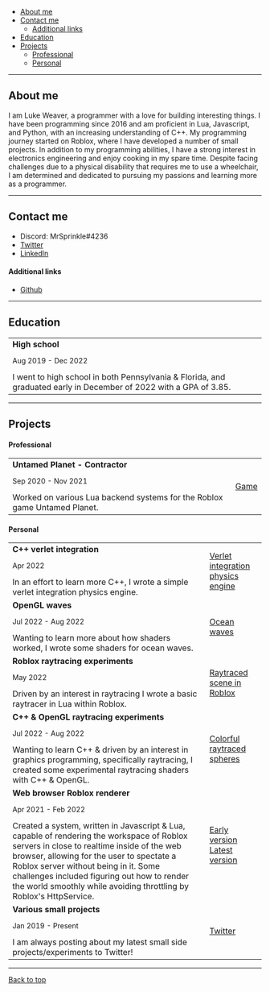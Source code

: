 - [About me](#about-me)
- [Contact me](#contact-me)
  - [Additional links](#additional-links)
- [Education](#education)
- [Projects](#projects)
  - [Professional](#professional)
  - [Personal](#personal)

---

## About me

I am Luke Weaver, a programmer with a love for building interesting things. I have been programming since 2016 and am proficient in Lua, Javascript, and Python, with an increasing understanding of C++. My programming journey started on Roblox, where I have developed a number of small projects. In addition to my programming abilities, I have a strong interest in electronics engineering and enjoy cooking in my spare time. Despite facing challenges due to a physical disability that requires me to use a wheelchair, I am determined and dedicated to pursuing my passions and learning more as a programmer.

---

## Contact me

- Discord: MrSprinkle#4236
- [Twitter](https://twitter.com/mrsprinkletoes)
- [LinkedIn](https://www.linkedin.com/in/luke-weaver-363077191/)

#### Additional links

- [Github](https://github.com/MrSprinkleToes)

---

## Education

<table>
	<tr>
		<td>
			<b>High school</b>
			<p style="font-size: 14px">Aug 2019 - Dec 2022</p>
			I went to high school in both Pennsylvania & Florida, and graduated early in December of 2022 with a GPA of 3.85.
		</td>
	</tr>
</table>

---

## Projects

#### Professional

<table>
	<tr>
		<td>
			<b>Untamed Planet - Contractor</b><br />
			<p style="font-size: 14px">Sep 2020 - Nov 2021</p>
			Worked on various Lua backend systems for the Roblox game Untamed Planet.
		</td>
		<td>
			<a href="https://www.roblox.com/games/5716123942/Untamed-Animals">Game</a>
		</td>
	</tr>
</table>

#### Personal

<table>
	<tr>
		<td>
			<b>C++ verlet integration</b><br />
			<p style="font-size: 14px">Apr 2022</p>
			In an effort to learn more C++, I wrote a simple verlet integration physics engine.
		</td>
		<td>
			<a href="https://twitter.com/mrsprinkletoes/status/1515964509390876674">Verlet integration physics engine</a>
		</td>
	</tr>
	<tr>
		<td>
			<b>OpenGL waves</b><br />
			<p style="font-size: 14px">Jul 2022 - Aug 2022</p>
			Wanting to learn more about how shaders worked, I wrote some shaders for ocean waves.
		</td>
		<td>
			<a href="https://twitter.com/mrsprinkletoes/status/1501439103774117892">Ocean waves</a>
		</td>
	</tr>
	<tr>
		<td>
			<b>Roblox raytracing experiments</b><br />
			<p style="font-size: 14px">May 2022</p>
			Driven by an interest in raytracing I wrote a basic raytracer in Lua within Roblox.
		</td>
		<td>
			<a href="https://twitter.com/MrSprinkleToes/status/1523091998646804480">Raytraced scene in Roblox</a>
		</td>
	</tr>
	<tr>
		<td>
			<b>C++ & OpenGL raytracing experiments</b><br />
			<p style="font-size: 14px">Jul 2022 - Aug 2022</p>
			Wanting to learn C++ & driven by an interest in graphics programming, specifically raytracing, I created some experimental raytracing shaders with C++ & OpenGL.
		</td>
		<td>
			<a href="https://twitter.com/MrSprinkleToes/status/1561322112245276673">Colorful raytraced spheres</a>
		</td>
	</tr>
	<tr>
		<td>
			<b>Web browser Roblox renderer</b><br />
			<p style="font-size: 14px">Apr 2021 - Feb 2022</p>
			Created a system, written in Javascript & Lua, capable of rendering the workspace of Roblox servers in close to realtime inside of the web browser, allowing for the user to spectate a Roblox server without being in it. Some challenges included figuring out how to render the world smoothly while avoiding throttling by Roblox's HttpService.
		</td>
		<td>
			<a href="https://twitter.com/MrSprinkleToes/status/1380687784944488448">Early version</a>
			<a href="https://twitter.com/MrSprinkleToes/status/1490483542312243200">Latest version</a>
		</td>
	</tr>
	<tr>
		<td>
			<b>Various small projects</b><br />
			<p style="font-size: 14px">Jan 2019 - Present</p>
			I am always posting about my latest small side projects/experiments to Twitter!
		</td>
		<td>
			<a href="https://twitter.com/mrsprinkletoes">Twitter</a>
		</td>
	</tr>
</table>

---

[Back to top](#portfolio)
